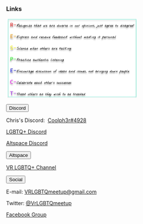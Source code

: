 <h3 id="links">Links</h3>
<p><a href="/guidelines"><img src='/assets/img/guidelines.jpg' alt='Discussion Guidelines' height='216' width='358' /></a></p>
<div class="encase">
	<button class="collapsible" id="discord" data-parent="discord" data-child="discord-child">Discord</button>
		<div id="discord-child" class="innertext center" data-parent="discord">
			<p>Chris's Discord:&nbsp;&nbsp;<a href="https://discordapp.com/users/295068589860585472" target="_blank" id="chris" data-parent="discord">Coolph3r#4928</a></p>
			<p><a href="https://discord.me/vrlgbtq" target="_blank" id="lgbtqdiscord" data-parent="discord">LGBTQ+ Discord</a></p>
			<p><a href="https://discord.gg/SYAmHa2" target="_blank" id="altspacediscord" data-parent="discord">Altspace Discord</a></p>
		</div>
	<button class="collapsible" id="altspace" data-parent="altspace" data-child="altspace-child">Altspace</button>
		<div id="altspace-child" class="innertext center" data-parent="altspace">
			<p><a href="https://account.altvr.com/channels/lgbtq" target="_blank" id="channel" data-parent="altspace">VR LGBTQ+ Channel</a></p>
		</div>
	<button class="collapsible" id="social" data-parent="social" data-child="social-child">Social</button>
		<div id="social-child" class="innertext center" data-parent="social">
			<p>E-mail: <a href="mailto:VRLGBTQmeetup@gmail.com" target="_top" id="email" data-parent="social">VRLGBTQmeetup@gmail.com</a></p>
			<p>Twitter: <a href="https://twitter.com/VrLGBTQmeetup" target="_blank" id="twitter" data-parent="social">@VrLGBTQmeetup</a></p>
			<p><a href="https://www.facebook.com/groups/195286514536810/about/" target="_blank" id="facebook" data-parent="social">Facebook Group</a></p>
		</div>
</div>
<script src="/assets/js/collapsible.js"></script>